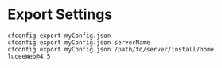 # Export Settings

```
cfconfig export myConfig.json
cfconfig export myConfig.json serverName
cfconfig export myConfig.json /path/to/server/install/home luceeWeb@4.5
```
